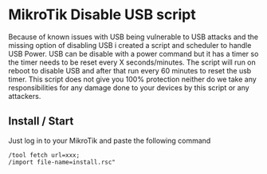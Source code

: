 MikroTik Disable USB script
================

Because of known issues with USB being vulnerable to USB attacks and the missing option of disabling USB i created a script and scheduler to handle USB Power.
USB can be disable with a power command but it has a timer so the timer needs to be reset every X seconds/minutes.
The script will run on reboot to disable USB and after that run every 60 minutes to reset the usb timer.
This script does not give you 100% protection neither do we take any responsibilities for any damage done to your devices by this script or any attackers. 

## Install / Start

Just log in to your MikroTik and paste the following command

    /tool fetch url=xxx;
    /import file-name=install.rsc"
